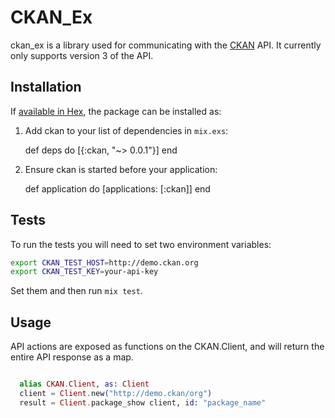# CKAN_Ex

ckan_ex is a library used for communicating with the [CKAN](http://ckan.org) API.  It currently only supports version 3 of the API.

## Installation

If [available in Hex](https://hex.pm/docs/publish), the package can be installed as:

  1. Add ckan to your list of dependencies in `mix.exs`:

        def deps do
          [{:ckan, "~> 0.0.1"}]
        end

  2. Ensure ckan is started before your application:

        def application do
          [applications: [:ckan]]
        end

## Tests

To run the tests you will need to set two environment variables:

```bash
export CKAN_TEST_HOST=http://demo.ckan.org
export CKAN_TEST_KEY=your-api-key
```

Set them and then run ```mix test```.

## Usage

API actions are exposed as functions on the CKAN.Client, and will return the entire API response as a map.

```elixir 

  alias CKAN.Client, as: Client
  client = Client.new("http://demo.ckan/org")
  result = Client.package_show client, id: "package_name"
	
```